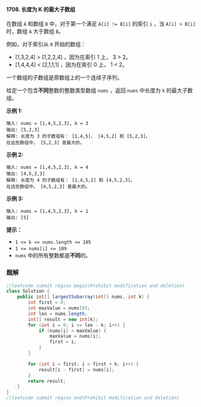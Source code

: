 #### 1708. 长度为 K 的最大子数组

在数组 `A` 和数组 `B` 中，对于第一个满足 `A[i] != B[i]` 的索引 `i` ，当 `A[i] > B[i]` 时，数组 `A` 大于数组 `B`。

例如，对于索引从 `0` 开始的数组：

* [1,3,2,4] > [1,2,2,4] ，因为在索引 1 上， 3 > 2。
* [1,4,4,4] < [2,1,1,1] ，因为在索引 0 上， 1 < 2。

一个数组的子数组是原数组上的一个连续子序列。

给定一个包含**不同**整数的整数类型数组 `nums` ，返回 `nums` 中长度为 `k` 的最大子数组。

**示例 1:**

```shell
输入: nums = [1,4,5,2,3], k = 3
输出: [5,2,3]
解释: 长度为 3 的子数组有： [1,4,5]、 [4,5,2] 和 [5,2,3]。
在这些数组中， [5,2,3] 是最大的。
```

**示例 2:**

```shell
输入: nums = [1,4,5,2,3], k = 4
输出: [4,5,2,3]
解释: 长度为 4 的子数组有： [1,4,5,2] 和 [4,5,2,3]。
在这些数组中， [4,5,2,3] 是最大的。
```

**示例 3:**

```shell
输入: nums = [1,4,5,2,3], k = 1
输出: [5]
```

**提示：**

- `1 <= k <= nums.length <= 105`
- `1 <= nums[i] <= 109`
- `nums` 中的所有整数都是**不同**的。

### 题解

```java
//leetcode submit region begin(Prohibit modification and deletion)
class Solution {
    public int[] largestSubarray(int[] nums, int k) {
        int first = 0;
        int maxValue = nums[0];
        int len = nums.length;
        int[] result = new int[k];
        for (int i = 0; i <= len - k; i++) {
            if (nums[i] > maxValue) {
                maxValue = nums[i];
                first = i;
            }
        }

        for (int i = first; i < first + k; i++) {
            result[i - first] = nums[i];
        }
        return result;
    }
}
//leetcode submit region end(Prohibit modification and deletion)

```


